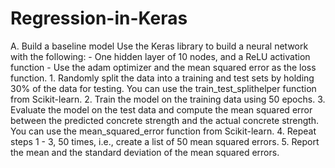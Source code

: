 # Regression-in-Keras
A. Build a baseline model  Use the Keras library to build a neural network with the following:  - One hidden layer of 10 nodes, and a ReLU activation function  - Use the adam optimizer and the mean squared error as the loss function.  1. Randomly split the data into a training and test sets by holding 30% of the data for testing. You can use the train_test_splithelper function from Scikit-learn.  2. Train the model on the training data using 50 epochs.  3. Evaluate the model on the test data and compute the mean squared error between the predicted concrete strength and the actual concrete strength. You can use the mean_squared_error function from Scikit-learn.  4. Repeat steps 1 - 3, 50 times, i.e., create a list of 50 mean squared errors.  5. Report the mean and the standard deviation of the mean squared errors.

